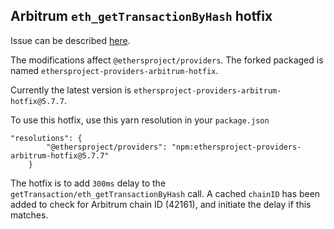 ## Arbitrum `eth_getTransactionByHash` hotfix

Issue can be described [here](https://github.com/OffchainLabs/nitro/pull/2336).

The modifications affect `@ethersproject/providers`. The forked packaged is named `ethersproject-providers-arbitrum-hotfix`.

Currently the latest version is `ethersproject-providers-arbitrum-hotfix@5.7.7`.

To use this hotfix, use this yarn resolution in your `package.json`
```
"resolutions": {
        "@ethersproject/providers": "npm:ethersproject-providers-arbitrum-hotfix@5.7.7"
    }
```

The hotfix is to add `300ms` delay to  the `getTransaction/eth_getTransactionByHash` call. A cached `chainID` has been added to check for Arbitrum chain ID (42161), and initiate the delay if this matches.